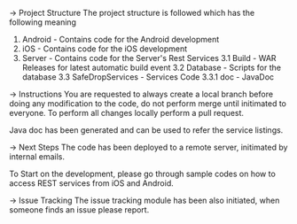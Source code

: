 -> Project Structure
The project structure is followed which has the following meaning

1. Android - Contains code for the Android development
2. iOS - Contains code for the iOS development
3. Server - Contains code for the Server's Rest Services
	3.1 Build - WAR Releases for latest automatic build event
	3.2 Database - Scripts for the database
	3.3 SafeDropServices - Services Code
		3.3.1 doc - JavaDoc

-> Instructions
You are requested to always create a local branch before doing any modification to the code, do not perform merge until initimated to everyone. To perform all changes locally perform a pull request.

Java doc has been generated and can be used to refer the service listings.


-> Next Steps
The code has been deployed to a remote server, initimated by internal emails.

To Start on the development, please go through sample codes on how to access REST services from iOS and Android.


-> Issue Tracking
The issue tracking module has been also initiated, when someone finds an issue please report.



